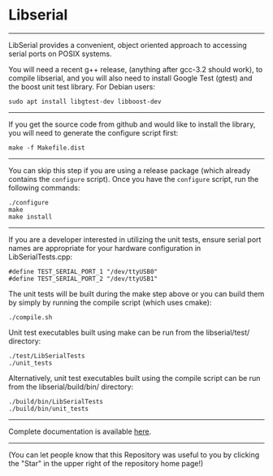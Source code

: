 # Libserial

----
LibSerial provides a convenient, object oriented approach to accessing serial ports on POSIX systems.

You will need a recent g++ release, (anything after gcc-3.2 should work), to compile libserial, and you will also need to install Google Test (gtest) and the boost unit test library.  For Debian users:

```
sudo apt install libgtest-dev libboost-dev
```
----
If you get the source code from github and would like to install the library, you will need to generate the configure script first:

```
make -f Makefile.dist
```

----
You can skip this step if you are using a release package (which already contains the `configure` script). Once you have the `configure` script, run the following commands:

```
./configure 
make
make install
```

----
If you are a developer interested in utilizing the unit tests, ensure serial port names are appropriate for your hardware configuration in LibSerialTests.cpp:

```
#define TEST_SERIAL_PORT_1 "/dev/ttyUSB0"
#define TEST_SERIAL_PORT_2 "/dev/ttyUSB1"
```

The unit tests will be built during the make step above or you can build them by simply by running the compile script (which uses cmake):

```
./compile.sh
```

Unit test executables built using make can be run from the libserial/test/ directory:
```
./test/LibSerialTests
./unit_tests
```

Alternatively, unit test executables built using the compile script can be run from the libserial/build/bin/ directory: 
```
./build/bin/LibSerialTests
./build/bin/unit_tests
```

----
Complete documentation is available [here](http://libserial.readthedocs.io/en/latest/index.html).

----
(You can let people know that this Repository was useful to you by clicking the "Star" in the upper right of the repository home page!)
